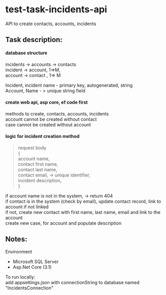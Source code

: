# test-task-incidents-api
API to create contacts, accounts, incidents

## Task description:

#### database structure

incidents -> accounts -> contacts         
incident -> account, 1=>M,        
account -> contact , 1=> M

Incident,  incident name - primary key, autogenerated, string   
Account, Name - > unique string field                       

#### create web api, asp core, ef code first 

methods to create, contacts, accounts, incidents          
account cannot be created without contact               
case cannot be created without account                    

#### logic for incident creation method

> request body                          
> {                                     
> account name,                         
> contact first name,                   
> contact last name,                    
> contact email, -> unique identifier,  
> incident description,               
> }                                     

if account name is not in the system, -> return 404                                   
if contact is in the system (check by email), update contact record, link to account if not linked        
if not, create new contact with first name, last name, email and link to the account         
create new case, for account and populate description               

## Notes:

Environment          
- Microsoft SQL Server    
- Asp.Net Core (3.1)    

To run locally:      
add appsettings.json with connectionString to database named "IncidentsConnection"





